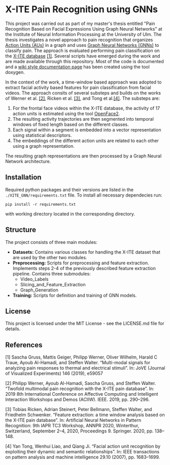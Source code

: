 # X-ITE Pain Recognition using GNNs 

This project was carried out as part of my master's thesis entitled "Pain Recognition Based on Facial Expressions Using Graph Neural Networks" at the Institute of Neural Information Processing at the University of Ulm. The thesis investigates a novel approach to pain recognition that organizes [Action Units (AUs)](https://en.wikipedia.org/wiki/Facial_Action_Coding_System) in a graph and uses [Graph Neural Networks (GNNs)](https://en.wikipedia.org/wiki/Graph_neural_network) to classify pain. The approach is evaluated performing pain classification on the [X-ITE database](https://www.nit.ovgu.de/en/Research/Databases/XITE+Pain.html) [[1]](#ref_XITE). Several scripts have emerged during the work and are made available through this repository. Most of the code is documented and a [wiki style documentation page](./docs/html/index.html) has been created using the tool doxygen. 

In the context of the work, a time-window based approach was adopted to extract facial activity based features for pain classification from facial videos. The approach consits of several substeps and builds on the works of Werner et al. [[2]](#ref_Werner), Ricken et al. [[3]](#ref_Ricken), and Tong et al.[[4]](#ref_Tong). The substeps are:
1) For the frontal face videos within the X-ITE database, the activity of 17 action units is estimated using the tool [OpenFace2](https://github.com/TadasBaltrusaitis/OpenFace/wiki). 
2) The resulting activity trajectories are then segmented into temporal windows of fixed length based on the different classes.
3) Each signal within a segment is embedded into a vector representation using statistical descriptors.
4) The embeddings of the different action units are related to each other using a graph representation.

The resulting graph representations are then processed by a Graph Neural Network architecture.

## Installation
Required python packages and their versions are listed in the `./XITE_GNN/requirements.txt` file. To install all necessary dependecies run: 
```
pip install -r requirements.txt
```
with working directory located in the corresponding directory. 

## Structure

The project consists of three main modules:
- **Datasets:** Contains various classes for handling the X-ITE dataset that are used by the other two modules. 
- **Preprocessing:** Scripts for preprocessing and feature extraction. Implements steps 2-4 of the previously described feature extraction pipeline. Contains three submodules:
    - Video_Labels
    - Slicing_and_Feature_Extraction
    - Graph_Generation
- **Training:** Scripts for definition and training of GNN models.

## License

This project is licensed under the MIT License - see the LICENSE.md file for details.

## References
<a name='ref_XITE'>[1] Sascha Gruss, Mattis Geiger, Philipp Werner, Oliver Wilhelm, Harald C Traue, Ayoub Al-Hamadi, and Steffen Walter. “Multi-modal signals for analyzing pain responses to thermal and electrical stimuli”. In: JoVE (Journal of Visualized Experiments) 146 (2019), e59057

<a name='ref_Werner'>[2]  Philipp Werner, Ayoub Al-Hamadi, Sascha Gruss, and Steffen Walter. “Twofold multimodal pain recognition with the X-ITE pain database”. In: 2019 8th International Conference on Affective Computing and Intelligent Interaction Workshops and Demos (ACIIW). IEEE. 2019, pp. 290–296.

<a name='ref_Ricken'>[3]  Tobias Ricken, Adrian Steinert, Peter Bellmann, Steffen Walter, and Friedhelm Schwenker. “Feature extraction: a time window analysis based on the X-ITE pain database”. In: Artificial Neural Networks in Pattern Recognition: 9th IAPR TC3 Workshop, ANNPR 2020, Winterthur, Switzerland, September 2–4, 2020, Proceedings 9. Springer. 2020, pp. 138–148.

<a name='ref_Tong'>[4] Yan Tong, Wenhui Liao, and Qiang Ji. “Facial action unit recognition by exploiting their dynamic and semantic relationships”. In: IEEE transactions on pattern analysis and machine intelligence 29.10 (2007), pp. 1683–1699.